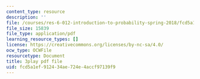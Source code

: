 ```yaml
---
content_type: resource
description: ''
file: /courses/res-6-012-introduction-to-probability-spring-2018/fcd5a1ef912434ae724e4accf97139f9_kuhlfBPQPq0.pdf
file_size: 15839
file_type: application/pdf
learning_resource_types: []
license: https://creativecommons.org/licenses/by-nc-sa/4.0/
ocw_type: OCWFile
resourcetype: Document
title: 3play pdf file
uid: fcd5a1ef-9124-34ae-724e-4accf97139f9
---
```

